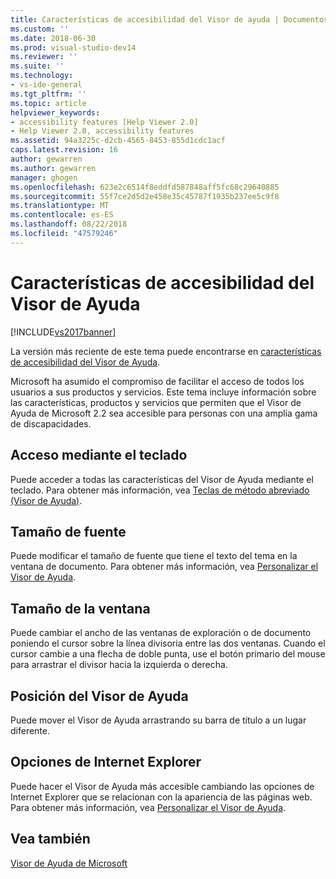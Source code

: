 ```yaml
---
title: Características de accesibilidad del Visor de ayuda | Documentos de Microsoft
ms.custom: ''
ms.date: 2018-06-30
ms.prod: visual-studio-dev14
ms.reviewer: ''
ms.suite: ''
ms.technology:
- vs-ide-general
ms.tgt_pltfrm: ''
ms.topic: article
helpviewer_keywords:
- accessibility features [Help Viewer 2.0]
- Help Viewer 2.0, accessibility features
ms.assetid: 94a3225c-d2cb-4565-8453-855d1cdc1acf
caps.latest.revision: 16
author: gewarren
ms.author: gewarren
manager: ghogen
ms.openlocfilehash: 623e2c6514f8eddfd587848aff5fc68c29640885
ms.sourcegitcommit: 55f7ce2d5d2e458e35c45787f1935b237ee5c9f8
ms.translationtype: MT
ms.contentlocale: es-ES
ms.lasthandoff: 08/22/2018
ms.locfileid: "47579246"
---
```

# <a name="accessibility-features-of-the-help-viewer"></a>Características de accesibilidad del Visor de Ayuda
[!INCLUDE[vs2017banner](../includes/vs2017banner.md)]

La versión más reciente de este tema puede encontrarse en [características de accesibilidad del Visor de Ayuda](https://docs.microsoft.com/visualstudio/ide/accessibility-features-of-the-help-viewer).  
  
Microsoft ha asumido el compromiso de facilitar el acceso de todos los usuarios a sus productos y servicios. Este tema incluye información sobre las características, productos y servicios que permiten que el Visor de Ayuda de Microsoft 2.2 sea accesible para personas con una amplia gama de discapacidades.  
  
## <a name="keyboard-access"></a>Acceso mediante el teclado  
 Puede acceder a todas las características del Visor de Ayuda mediante el teclado. Para obtener más información, vea [Teclas de método abreviado (Visor de Ayuda)](../ide/shortcut-keys-help-viewer.md).  
  
## <a name="font-size"></a>Tamaño de fuente  
 Puede modificar el tamaño de fuente que tiene el texto del tema en la ventana de documento. Para obtener más información, vea [Personalizar el Visor de Ayuda](../ide/customize-the-help-viewer.md).  
  
## <a name="window-size"></a>Tamaño de la ventana  
 Puede cambiar el ancho de las ventanas de exploración o de documento poniendo el cursor sobre la línea divisoria entre las dos ventanas. Cuando el cursor cambie a una flecha de doble punta, use el botón primario del mouse para arrastrar el divisor hacia la izquierda o derecha.  
  
## <a name="help-viewer-position"></a>Posición del Visor de Ayuda  
 Puede mover el Visor de Ayuda arrastrando su barra de título a un lugar diferente.  
  
## <a name="internet-explorer-options"></a>Opciones de Internet Explorer  
 Puede hacer el Visor de Ayuda más accesible cambiando las opciones de Internet Explorer que se relacionan con la apariencia de las páginas web. Para obtener más información, vea [Personalizar el Visor de Ayuda](../ide/customize-the-help-viewer.md).  
  
## <a name="see-also"></a>Vea también  
 [Visor de Ayuda de Microsoft](../ide/microsoft-help-viewer.md)



